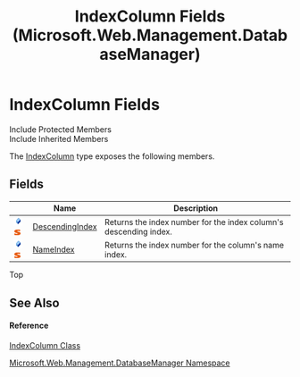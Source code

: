 ﻿---
title: IndexColumn Fields (Microsoft.Web.Management.DatabaseManager)
TOCTitle: IndexColumn Fields
ms:assetid: Fields.T:Microsoft.Web.Management.DatabaseManager.IndexColumn
ms:mtpsurl: https://msdn.microsoft.com/en-us/library/microsoft.web.management.databasemanager.indexcolumn_fields(v=VS.90)
ms:contentKeyID: 20476457
ms.date: 05/02/2012
mtps_version: v=VS.90
---

# IndexColumn Fields

Include Protected Members  
Include Inherited Members  

The [IndexColumn](indexcolumn-class-microsoft-web-management-databasemanager.md) type exposes the following members.

## Fields

<table>
<thead>
<tr class="header">
<th> </th>
<th>Name</th>
<th>Description</th>
</tr>
</thead>
<tbody>
<tr class="odd">
<td><img src="images/Dd565979.pubfield(en-us,VS.90).gif" title="Public field" alt="Public field" /><img src="images/Dd565979.static(en-us,VS.90).gif" title="Static member" alt="Static member" /></td>
<td><a href="indexcolumn-descendingindex-field-microsoft-web-management-databasemanager.md">DescendingIndex</a></td>
<td>Returns the index number for the index column's descending index.</td>
</tr>
<tr class="even">
<td><img src="images/Dd565979.pubfield(en-us,VS.90).gif" title="Public field" alt="Public field" /><img src="images/Dd565979.static(en-us,VS.90).gif" title="Static member" alt="Static member" /></td>
<td><a href="indexcolumn-nameindex-field-microsoft-web-management-databasemanager.md">NameIndex</a></td>
<td>Returns the index number for the column's name index.</td>
</tr>
</tbody>
</table>


Top

## See Also

#### Reference

[IndexColumn Class](indexcolumn-class-microsoft-web-management-databasemanager.md)

[Microsoft.Web.Management.DatabaseManager Namespace](microsoft-web-management-databasemanager-namespace.md)

